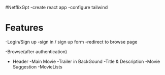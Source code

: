 #NetflixGpt
-create react app
-configure tailwind

# Features
-Login/Sign up 
 -sign in / sign up form 
 -redirect to browse page

-Browse(after authentication)
  - Header
  -Main Movie
    -Trailer in BackGound
    -Title & Description
    -Movie Suggestion
     -MovieLists
